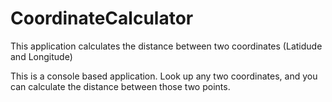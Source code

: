 # CoordinateCalculator
This application calculates the distance between two coordinates (Latidude and Longitude)

This is a console based application. Look up any two coordinates, and you can calculate the distance between those two points. 
